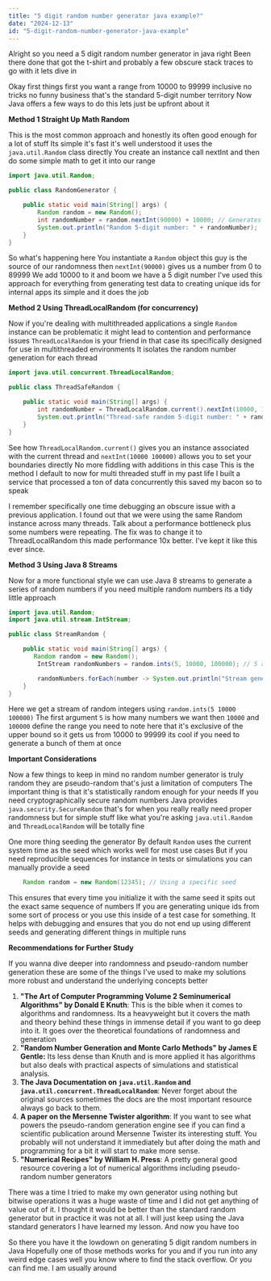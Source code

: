 ```yaml
---
title: "5 digit random number generator java example?"
date: "2024-12-13"
id: "5-digit-random-number-generator-java-example"
---
```


Alright so you need a 5 digit random number generator in java right Been there done that got the t-shirt and probably a few obscure stack traces to go with it lets dive in

Okay first things first you want a range from 10000 to 99999 inclusive no tricks no funny business that's the standard 5-digit number territory Now Java offers a few ways to do this lets just be upfront about it

**Method 1 Straight Up Math Random**

This is the most common approach and honestly its often good enough for a lot of stuff Its simple it's fast it's well understood it uses the `java.util.Random` class directly You create an instance call nextInt and then do some simple math to get it into our range

```java
import java.util.Random;

public class RandomGenerator {

    public static void main(String[] args) {
        Random random = new Random();
        int randomNumber = random.nextInt(90000) + 10000; // Generates 0-89999 and add 10000
        System.out.println("Random 5-digit number: " + randomNumber);
    }
}
```

So what's happening here You instantiate a `Random` object this guy is the source of our randomness then `nextInt(90000)` gives us a number from 0 to 89999 We add 10000 to it and boom we have a 5 digit number I've used this approach for everything from generating test data to creating unique ids for internal apps its simple and it does the job

**Method 2 Using ThreadLocalRandom (for concurrency)**

Now if you're dealing with multithreaded applications a single `Random` instance can be problematic it might lead to contention and performance issues `ThreadLocalRandom` is your friend in that case its specifically designed for use in multithreaded environments It isolates the random number generation for each thread

```java
import java.util.concurrent.ThreadLocalRandom;

public class ThreadSafeRandom {

    public static void main(String[] args) {
        int randomNumber = ThreadLocalRandom.current().nextInt(10000, 100000); // Directly generates in the range
        System.out.println("Thread-safe random 5-digit number: " + randomNumber);
    }
}
```

See how `ThreadLocalRandom.current()` gives you an instance associated with the current thread and `nextInt(10000 100000)` allows you to set your boundaries directly No more fiddling with additions in this case This is the method I default to now for multi threaded stuff in my past life I built a service that processed a ton of data concurrently this saved my bacon so to speak

I remember specifically one time debugging an obscure issue with a previous application. I found out that we were using the same Random instance across many threads. Talk about a performance bottleneck plus some numbers were repeating. The fix was to change it to ThreadLocalRandom this made performance 10x better. I've kept it like this ever since.

**Method 3 Using Java 8 Streams**

Now for a more functional style we can use Java 8 streams to generate a series of random numbers if you need multiple random numbers its a tidy little approach

```java
import java.util.Random;
import java.util.stream.IntStream;

public class StreamRandom {

    public static void main(String[] args) {
       Random random = new Random();
        IntStream randomNumbers = random.ints(5, 10000, 100000); // 5 random numbers

        randomNumbers.forEach(number -> System.out.println("Stream generated random 5-digit number: " + number));
    }
}
```

Here we get a stream of random integers using `random.ints(5 10000 100000)` The first argument `5` is how many numbers we want then `10000` and `100000` define the range you need to note here that it's exclusive of the upper bound so it gets us from 10000 to 99999 its cool if you need to generate a bunch of them at once

**Important Considerations**

Now a few things to keep in mind no random number generator is truly random they are pseudo-random that's just a limitation of computers The important thing is that it's statistically random enough for your needs If you need cryptographically secure random numbers Java provides `java.security.SecureRandom` that's for when you really really need proper randomness but for simple stuff like what you're asking `java.util.Random` and `ThreadLocalRandom` will be totally fine

One more thing seeding the generator By default `Random` uses the current system time as the seed which works well for most use cases But if you need reproducible sequences for instance in tests or simulations you can manually provide a seed

```java
    Random random = new Random(12345); // Using a specific seed
```

This ensures that every time you initialize it with the same seed it spits out the exact same sequence of numbers If you are generating unique ids from some sort of process or you use this inside of a test case for something. It helps with debugging and ensures that you do not end up using different seeds and generating different things in multiple runs

**Recommendations for Further Study**

If you wanna dive deeper into randomness and pseudo-random number generation these are some of the things I've used to make my solutions more robust and understand the underlying concepts better

1.  **"The Art of Computer Programming Volume 2 Seminumerical Algorithms" by Donald E Knuth**: This is the bible when it comes to algorithms and randomness. Its a heavyweight but it covers the math and theory behind these things in immense detail if you want to go deep into it. It goes over the theoretical foundations of randomness and generation
2.  **"Random Number Generation and Monte Carlo Methods" by James E Gentle:** Its less dense than Knuth and is more applied it has algorithms but also deals with practical aspects of simulations and statistical analysis.
3.  **The Java Documentation on `java.util.Random` and `java.util.concurrent.ThreadLocalRandom`**: Never forget about the original sources sometimes the docs are the most important resource always go back to them.
4.  **A paper on the Mersenne Twister algorithm**: If you want to see what powers the pseudo-random generation engine see if you can find a scientific publication around Mersenne Twister its interesting stuff. You probably will not understand it immediately but after doing the math and programming for a bit it will start to make more sense.
5.  **"Numerical Recipes" by William H. Press**: A pretty general good resource covering a lot of numerical algorithms including pseudo-random number generators

There was a time I tried to make my own generator using nothing but bitwise operations it was a huge waste of time and I did not get anything of value out of it. I thought it would be better than the standard random generator but in practice it was not at all. I will just keep using the Java standard generators I have learned my lesson. And now you have too

So there you have it the lowdown on generating 5 digit random numbers in Java Hopefully one of those methods works for you and if you run into any weird edge cases well you know where to find the stack overflow. Or you can find me. I am usually around
